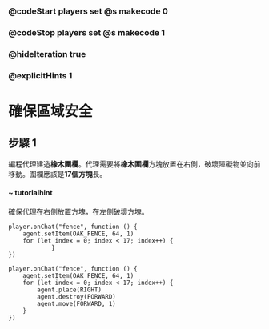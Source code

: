 ### @codeStart players set @s makecode 0
### @codeStop players set @s makecode 1

### @hideIteration true 
### @explicitHints 1


# 確保區域安全

## 步驟 1
編程代理建造**橡木圍欄**。代理需要將**橡木圍欄**方塊放置在右側，破壞障礙物並向前移動。圍欄應該是**17個方塊**長。

#### ~ tutorialhint
確保代理在右側放置方塊，在左側破壞方塊。

```blocks
player.onChat("fence", function () {
    agent.setItem(OAK_FENCE, 64, 1)
    for (let index = 0; index < 17; index++) {
            }
})
```
```ghost
player.onChat("fence", function () {
    agent.setItem(OAK_FENCE, 64, 1)
    for (let index = 0; index < 17; index++) {
        agent.place(RIGHT)
        agent.destroy(FORWARD)
        agent.move(FORWARD, 1)
    }
})
``` 

